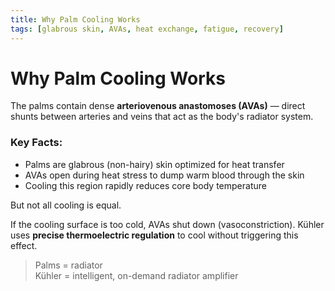 ```yaml
---
title: Why Palm Cooling Works
tags: [glabrous skin, AVAs, heat exchange, fatigue, recovery]
---
```


# Why Palm Cooling Works

The palms contain dense **arteriovenous anastomoses (AVAs)** — direct shunts between arteries and veins that act as the body's radiator system.

### Key Facts:

- Palms are glabrous (non-hairy) skin optimized for heat transfer
- AVAs open during heat stress to dump warm blood through the skin
- Cooling this region rapidly reduces core body temperature

But not all cooling is equal.

If the cooling surface is too cold, AVAs shut down (vasoconstriction). Kühler uses **precise thermoelectric regulation** to cool without triggering this effect.

> Palms = radiator  
> Kühler = intelligent, on-demand radiator amplifier
